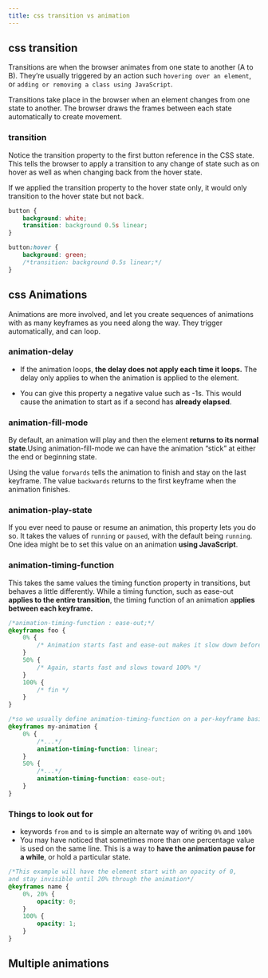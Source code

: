 ```yaml
--- 
title: css transition vs animation
---
```


## css transition

Transitions are when the browser animates from one state to another (A to B). They’re usually triggered by an action
such `hovering over an element`, or `adding or removing a class using JavaScript`.

Transitions take place in the browser when an element changes from one state to another. The browser draws the frames
between each state automatically to create movement.

### transition

Notice the transition property to the first button reference in the CSS state. This tells the browser to apply a
transition to any change of state such as on hover as well as when changing back from the hover state.

If we applied the transition property to the hover state only, it would only transition to the hover state but not back.

```css
button {
    background: white;
    transition: background 0.5s linear;
}

button:hover {
    background: green;
    /*transition: background 0.5s linear;*/
}
```

## css Animations

Animations are more involved, and let you create sequences of animations with as many keyframes as you need along the
way. They trigger automatically, and can loop.

### animation-delay

- If the animation loops, **the delay does not apply each time it loops.** The delay only applies to when the animation
  is applied to the element.

- You can give this property a negative value such as -1s. This would cause the animation to start as if a second has
  **already elapsed**.

### animation-fill-mode

By default, an animation will play and then the element **returns to its normal state**.Using animation-fill-mode we can
have the animation “stick” at either the end or beginning state.

Using the value `forwards` tells the animation to finish and stay on the last keyframe. The value `backwards` returns to
the first keyframe when the animation finishes.

### animation-play-state

If you ever need to pause or resume an animation, this property lets you do so. It takes the values of `running` or
`paused`, with the default being `running`. One idea might be to set this value on an animation **using JavaScript**.

### animation-timing-function

This takes the same values the timing function property in transitions, but behaves a little differently. While a timing
function, such as ease-out **applies to the entire transition**, the timing function of an animation a**pplies between
each keyframe.**

```css
/*animation-timing-function : ease-out;*/
@keyframes foo {
    0% {
        /* Animation starts fast and ease-out makes it slow down before 50% */
    }
    50% {
        /* Again, starts fast and slows toward 100% */
    }
    100% {
        /* fin */
    }
}

/*so we usually define animation-timing-function on a per-keyframe basis*/
@keyframes my-animation {
    0% {
        /*...*/
        animation-timing-function: linear;
    }
    50% {
        /*...*/
        animation-timing-function: ease-out;
    }
}
```

### Things to look out for

- keywords `from` and `to` is simple an alternate way of writing `0%` and `100%`
- You may have noticed that sometimes more than one percentage value is used on the same line. This is a way to **have
  the animation pause for a while**, or hold a particular state.

```css
/*This example will have the element start with an opacity of 0, 
and stay invisible until 20% through the animation*/
@keyframes name {
    0%, 20% {
        opacity: 0;
    }
    100% {
        opacity: 1;
    }
}
```

## Multiple animations
